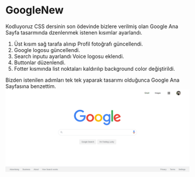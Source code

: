 # GoogleNew

Kodluyoruz CSS dersinin son ödevinde bizlere verilmiş olan Google Ana Sayfa tasarmında dzenlenmek istenen kısımlar ayarlandı.

1. Üst kısım sağ tarafa alınıp Profil fotoğrafı güncellendi.
2. Google logosu güncellendi.
3. Search inputu ayarlandı Voice logosu eklendi.
4. Buttonlar düzenlendi.
5. Fotter kısmında list noktaları kaldırılıp background color değiştirildi.

Bizden istenilen adımları tek tek yaparak tasarımı olduğunca Google Ana Sayfasına benzettim.
![alt text for screen readers](/assets/web_gorunum.png "Text to show on mouseover")
